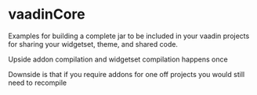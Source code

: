 vaadinCore
==========

Examples for building a complete jar to be included in your vaadin projects for sharing
your widgetset, theme, and shared code.

Upside addon compilation and widgetset compilation happens once

Downside is that if you require addons for one off projects you would still need to recompile

